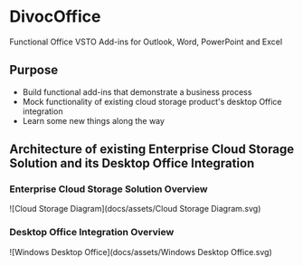 # DivocOffice
Functional Office VSTO Add-ins for Outlook, Word, PowerPoint and Excel

## Purpose

* Build functional add-ins that demonstrate a business process
* Mock functionality of existing cloud storage product's desktop Office integration
* Learn some new things along the way

## Architecture of existing Enterprise Cloud Storage Solution and its Desktop Office Integration

### Enterprise Cloud Storage Solution Overview

![Cloud Storage Diagram](docs/assets/Cloud Storage Diagram.svg)

### Desktop Office Integration Overview

![Windows Desktop Office](docs/assets/Windows Desktop Office.svg)
